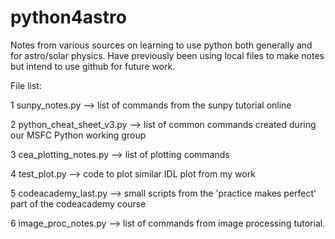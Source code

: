 # python4astro
Notes from various sources on learning to use python both generally and for astro/solar physics.
Have previously been using local files to make notes but intend to use github for future work.


File list:

1 sunpy_notes.py --> list of commands from the sunpy tutorial online

2 python_cheat_sheet_v3.py --> list of common commands created during our MSFC Python working group

3 cea_plotting_notes.py --> list of plotting commands

4 test_plot.py --> code to plot similar IDL plot from my work

5 codeacademy_last.py --> small scripts from the 'practice makes perfect' part of the codeacademy course

6 image_proc_notes.py --> list of commands from image processing tutorial. 

